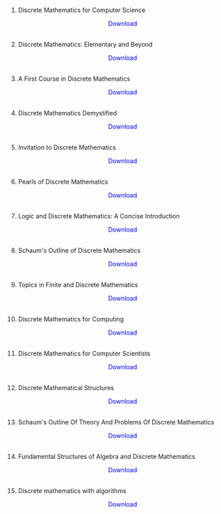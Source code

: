 1. Discrete Mathematics for Computer Science</br>
                <a href="https://github.com/manjunath5496/Discrete-Mathematics-Books/blob/master/DS1.pdf" target="_blank" style="text-decoration:none"> <font color="blue"> <center> Download</center></font> </a></br>
                
2. Discrete Mathematics: Elementary and Beyond</br>
                <a href="https://github.com/manjunath5496/Discrete-Mathematics-Books/blob/master/DS2.pdf" target="_blank" style="text-decoration:none"> <font color="blue"> <center> Download</center></font> </a></br>
                
3. A First Course in Discrete Mathematics</br>
                <a href="https://github.com/manjunath5496/Discrete-Mathematics-Books/blob/master/DS3.pdf" target="_blank" style="text-decoration:none"> <font color="blue"> <center> Download</center></font> </a></br>
                
4.  Discrete Mathematics Demystified</br>
                <a href="https://github.com/manjunath5496/Discrete-Mathematics-Books/blob/master/DS4.pdf" target="_blank" style="text-decoration:none"> <font color="blue"> <center> Download</center></font> </a></br>
                
5. Invitation to Discrete Mathematics</br>
                <a href="https://github.com/manjunath5496/Discrete-Mathematics-Books/blob/master/DS5.pdf" target="_blank" style="text-decoration:none"> <font color="blue"> <center> Download</center></font> </a></br>
                
6.  Pearls of Discrete Mathematics</br>
                <a href="https://github.com/manjunath5496/Discrete-Mathematics-Books/blob/master/DS6.pdf" target="_blank" style="text-decoration:none"> <font color="blue"> <center> Download</center></font> </a></br>
                
7. Logic and Discrete Mathematics: A Concise Introduction</br>
            <a href="https://github.com/manjunath5496/Discrete-Mathematics-Books/blob/master/DS7.pdf" target="_blank" style="text-decoration:none"> <font color="blue"> <center> Download</center></font> </a></br>
                
     
8.  Schaum's Outline of Discrete Mathematics</br>
                <a href="https://github.com/manjunath5496/Discrete-Mathematics-Books/blob/master/DS8.pdf" target="_blank" style="text-decoration:none"> <font color="blue"> <center> Download</center></font> </a></br>
                
9. Topics in Finite and Discrete Mathematics</br>
              <a href="https://github.com/manjunath5496/Discrete-Mathematics-Books/blob/master/DS9.pdf" target="_blank" style="text-decoration:none"> <font color="blue"> <center> Download</center></font> </a></br>
                
10.  Discrete Mathematics for Computing</br>
                <a href="https://github.com/manjunath5496/Discrete-Mathematics-Books/blob/master/DS10.pdf" target="_blank" style="text-decoration:none"> <font color="blue"> <center> Download</center></font> </a></br>
                
11. Discrete Mathematics for Computer Scientists </br>
                <a href="https://github.com/manjunath5496/Discrete-Mathematics-Books/blob/master/DS11.pdf" target="_blank" style="text-decoration:none"> <font color="blue"> <center> Download</center></font> </a></br>
                
12.  Discrete Mathematical Structures</br>
                <a href="https://github.com/manjunath5496/Discrete-Mathematics-Books/blob/master/DS12.pdf" target="_blank" style="text-decoration:none"> <font color="blue"> <center> Download</center></font> </a></br>
                
13. Schaum's Outline Of Theory And Problems Of Discrete Mathematics  </br>
                <a href="https://github.com/manjunath5496/Discrete-Mathematics-Books/blob/master/DS13.pdf" target="_blank" style="text-decoration:none"> <font color="blue"> <center> Download</center></font> </a></br>
                                
14. Fundamental Structures of Algebra and Discrete Mathematics  </br>
                <a href="https://github.com/manjunath5496/Discrete-Mathematics-Books/blob/master/DS14.pdf" target="_blank" style="text-decoration:none"> <font color="blue"> <center> Download</center></font> </a></br>                                
                
15. Discrete mathematics with algorithms </br>
                <a href="https://github.com/manjunath5496/Discrete-Mathematics-Books/blob/master/DS15.pdf" target="_blank" style="text-decoration:none"> <font color="blue"> <center> Download</center></font> </a></br>                      
                
                
